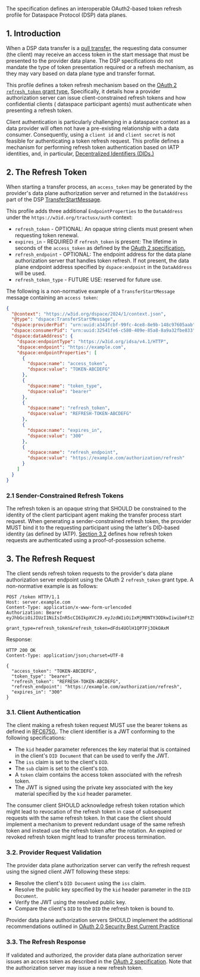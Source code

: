 The specification defines an interoperable OAuth2-based token refresh profile for Dataspace Protocol (DSP) data planes.

## 1. Introduction

When a DSP data transfer is
a [pull transfer](https://docs.internationaldataspaces.org/ids-knowledgebase/v/dataspace-protocol/transfer-process/transfer.process.protocol#id-1.1.2-data-transfer-types),
the requesting data consumer (the client) may receive an access token in the start message that must be presented to the
provider data plane. The DSP specifications do not mandate the type of token presentation required or a refresh
mechanism, as they may vary based on data plane type and transfer format.

This profile defines a token refresh mechanism based on
the [OAuth 2 `refresh_token` grant type.](https://datatracker.ietf.org/doc/html/rfc6749#section-6) Specifically, it
details how a provider authorization server can issue client-constrained refresh tokens and how confidential clients (
dataspace participant agents) must authenticate when presenting a refresh token.

Client authentication is particularly challenging in a dataspace context as a data provider will often not have a
pre-existing relationship with a data consumer. Consequently, using a `client id` and `client secret` is not feasible
for authenticating a token refresh request. This profile defines a mechanism for performing refresh token authentication
based on IATP identities, and, in particular, [Decentralized Identifiers (DIDs.)](https://www.w3.org/TR/did-core/)

## 2. The Refresh Token

When starting a transfer process, an `access_token` may be generated by the provider's data plane authorization server
and returned in the `DataAddress` part of the
DSP [TransferStartMessage](https://docs.internationaldataspaces.org/ids-knowledgebase/v/dataspace-protocol/transfer-process/transfer.process.protocol#id-2.2-transfer-start-message).

This profile adds three additional `EndpointProperties` to the `DataAddress` under the `https://w3id.org/tractusx/auth`
context:

- `refresh_token` - OPTIONAL: An opaque string clients must present when requesting token renewal.
- `expires_in` - REQUIRED if `refresh_token` is present: The lifetime in seconds of the `access_token` as defined by
  the [OAuth 2 specification.](https://datatracker.ietf.org/doc/html/rfc6749#section-4.2.2)
- `refresh_endpoint` - OPTIONAL: The endpoint address for the data plane authorization server that handles token refresh.
  If not present, the data plane endpoint address specified by `dspace:endpoint` in the `DataAddress` will be used.
- `refresh_token_type` - FUTURE USE: reserved for future use.

The following is a non-normative example of a `TransferStartMessage` message containing an `access token`:

```json
{
  "@context": "https://w3id.org/dspace/2024/1/context.json",
  "@type": "dspace:TransferStartMessage",
  "dspace:providerPid": "urn:uuid:a343fcbf-99fc-4ce8-8e9b-148c97605aab",
  "dspace:consumerPid": "urn:uuid:32541fe6-c580-409e-85a8-8a9a32fbe833",
  "dspace:dataAddress": {
    "dspace:endpointType": "https://w3id.org/idsa/v4.1/HTTP",
    "dspace:endpoint": "https://example.com",
    "dspace:endpointProperties": [
      {
        "dspace:name": "access_token",
        "dspace:value": "TOKEN-ABCDEFG"
      },
      {
        "dspace:name": "token_type",
        "dspace:value": "bearer"
      },
      {
        "dspace:name": "refresh_token",
        "dspace:value": "REFRESH-TOKEN-ABCDEFG"
      },
      {
        "dspace:name": "expires_in",
        "dspace:value": "300"
      },
      {
        "dspace:name": "refresh_endpoint",
        "dspace:value": "https://example.com/authorization/refresh"
      }
    ]
  }
}
```

### 2.1 Sender-Constrained Refresh Tokens

The refresh token is an opaque string that SHOULD be constrained to the identity of the client participant agent making
the transfer process start request. When generating a sender-constrained refresh token, the provider MUST bind it to the
requesting participant using the latter's DID-based identity (as defined by
IATP).  [Section 3.2](#3.2-provider-request-validation) defines how refresh token requests are authenticated using a
proof-of-possession scheme.

## 3. The Refresh Request

The client sends refresh token requests to the provider's data plane authorization server endpoint using the OAuth
2 `refresh_token` grant type. A non-normative example is as follows:

```
POST /token HTTP/1.1
Host: server.example.com
Content-Type: application/x-www-form-urlencoded
Authorization: Bearer eyJhbGciOiJIUzI1NiIsInR5cCI6IkpXVCJ9.eyJzdWIiOiIxMjM0NTY3ODkwIiwibmFtZSI6IkpvaG4gRG9lIiwiaWF0IjoxNTE2MjM5MDIyfQ.SflKxwRJSMeKKF2QT4fwpMeJf36POk6yJV_adQssw5c

grant_type=refresh_token&refresh_token=dFds4UOlH1QP7Fj3OkOAxM
```
Response:
```
HTTP 200 OK
Content-Type: application/json;charset=UTF-8

{
  "access_token": "TOKEN-ABCDEFG",
  "token_type": "bearer",
  "refresh_token": "REFRESH-TOKEN-ABCDEFG",
  "refresh_endpoint": "https://example.com/authorization/refresh",
  "expires_in": "300"  
}
```


### 3.1. Client Authentication

The client making a refresh token request MUST use the bearer tokens as defined
in [RFC6750.](https://datatracker.ietf.org/doc/html/rfc6750). The client identifier is a JWT conforming to the
following specifications:

- The `kid` header parameter references the key material that is contained in the client's `DID Document` that can be
  used to verify the JWT.
- The `iss` claim is set to the client's `DID`.
- The `sub` claim is set to the client's `DID`.
- A `token` claim contains the access token associated with the refresh token.
- The JWT is signed using the private key associated with the key material specified by the `kid` header parameter.

The consumer client SHOULD acknowledge refresh token rotation which might lead to revocation of the refresh token in
case of subsequent
requests with the same refresh token. In that case the client should implement a mechanism to prevent redundant usage of
the same refresh
token and instead use the refresh token after the rotation. An expired or revoked refresh token might lead to transfer
process termination.

### 3.2. Provider Request Validation

The provider data plane authorization server can verify the refresh request using the signed client JWT following these
steps:

- Resolve the client's `DID Document` using the `iss` claim.
- Resolve the public key specified by the `kid` header parameter in the `DID Document`.
- Verify the JWT using the resolved public key.
- Compare the client's `DID` to the `DID` the refresh token is bound to.

Provider data plane authorization servers SHOULD implement the additional recommendations outlined
in [OAuth 2.0 Security Best Current Practice](https://datatracker.ietf.org/doc/html/draft-ietf-oauth-security-topics#section-4.14)

### 3.3. The Refresh Response

If validated and authorized, the provider data plane authorization server issues an access token as described in
the [OAuth 2 specification](https://datatracker.ietf.org/doc/html/rfc6749#section-5.1). Note that the authorization server may issue a new refresh token.

